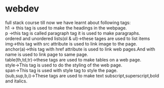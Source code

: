 # webdev
full stack course
till now we have learnt about following tags:<br>
h1 -> this tag is used to make the headings in the webpage.<br>
p ->this tag is called paragraph tag it is used to make paragraphs.<br>
ordered and unordered lists(ol & ul)->these tages are used to list items<br>
img->this tag with src attribute is used to link image to the page.<br>
anchor(a)->this tag with href attribute is used to link web pages.And with name is used to link page to same page.<br>
table(th,td,tr)->these tags are used to make tables on a web page.<br>
style->This tag is used to do the styling of the web page.<br>
span->This tag is used with style tag to style the page.<br>
(sub,sup,b,i)->These tags are used to make text subscript,superscript,bold and italics.

  
